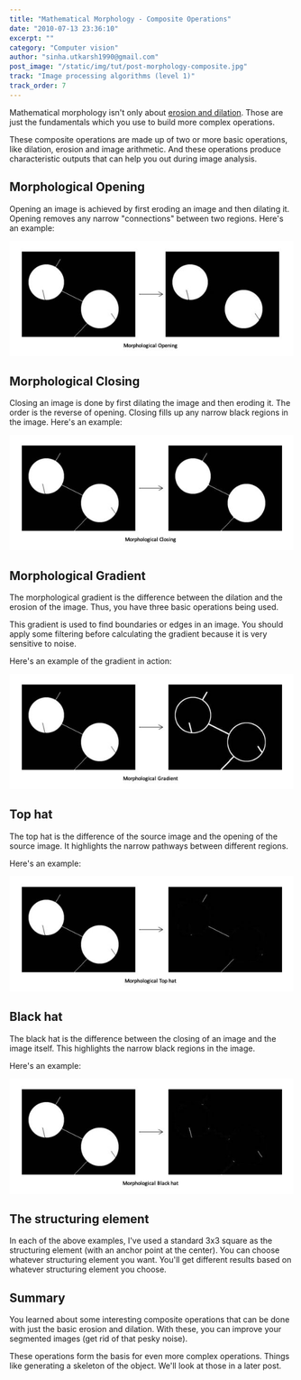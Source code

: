 ```yaml
---
title: "Mathematical Morphology - Composite Operations"
date: "2010-07-13 23:36:10"
excerpt: ""
category: "Computer vision"
author: "sinha.utkarsh1990@gmail.com"
post_image: "/static/img/tut/post-morphology-composite.jpg"
track: "Image processing algorithms (level 1)"
track_order: 7
---
```



Mathematical morphology isn't only about [erosion and dilation](/tutorials/mathematical-morphology/). Those are just the fundamentals which you use to build more complex operations.

These composite operations are made up of two or more basic operations, like dilation, erosion and image arithmetic. And these operations produce characteristic outputs that can help you out during image analysis.

 

## Morphological Opening

Opening an image is achieved by first eroding an image and then dilating it. Opening removes any narrow "connections" between two regions. Here's an example:

![Morphological Opening: See the narrow white paths vanish?](/static/img/tut/morphology-opening.jpg)

## Morphological Closing

Closing an image is done by first dilating the image and then eroding it. The order is the reverse of opening. Closing fills up any narrow black regions in the image. Here's an example:

![Closing an image: See how the narrow blacks fill up?](/static/img/tut/morphology-closing.jpg)

## Morphological Gradient

The morphological gradient is the difference between the dilation and the erosion of the image. Thus, you have three basic operations being used.

This gradient is used to find boundaries or edges in an image. You should apply some filtering before calculating the gradient because it is very sensitive to noise.

Here's an example of the gradient in action:

![Morphological Gradient: Note that this highlights all the edges](/static/img/tut/morphology-gradient.jpg)

## Top hat

The top hat is the difference of the source image and the opening of the source image. It highlights the narrow pathways between different regions.

Here's an example:

![Top Hat: Highlights the narrow paths between the "islands"](/static/img/tut/morphology-tophat.jpg)

## Black hat

The black hat is the difference between the closing of an image and the image itself. This highlights the narrow black regions in the image.

Here's an example:

![Black Hat: Highlights the narrow black regions in the image](/static/img/tut/morphology-blackhat.jpg)

## The structuring element

In each of the above examples, I've used a standard 3x3 square as the structuring element (with an anchor point at the center). You can choose whatever structuring element you want. You'll get different results based on whatever structuring element you choose.

## Summary

You learned about some interesting composite operations that can be done with just the basic erosion and dilation. With these, you can improve your segmented images (get rid of that pesky noise).

These operations form the basis for even more complex operations. Things like generating a skeleton of the object. We'll look at those in a later post.
